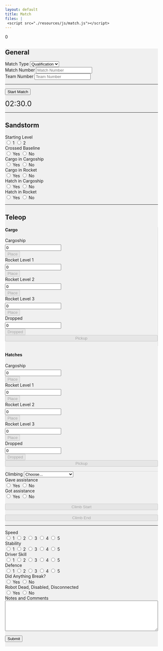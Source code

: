 ```yaml
---
layout: default
title: Match
files: |
 <script src="./resources/js/match.js"></script>
---
```

<div id='spinner'></div>
<div id='status'>0</div>
<div id='page' class="container-fluid" style="background-color: #f0f0f0; margin-bottom: 15px">
    <form>
        <div class="row">
            <div class="col">
                <h2>General</h2>
            </div>
        </div>
        <div class="row">
            <div class="col">
                <label class="mr-sm-2" for="matchType">Match Type</label>
                <select class="custom-select mr-sm-2" id="matchType">
                    <option value="p">Practice</option>
                    <option selected value="q">Qualification</option>
                </select>
            </div>
            <div class="col">
                <label class="mr-sm-2" for="matchNumber">Match Number</label>
                <input id="matchNumber" maxlength="3" onkeypress='return event.charCode >= 48 && event.charCode <= 57'
                    autocomplete="off" type="tel" class="form-control" placeholder="Match Number">
            </div>
            <div class="col">
                <label class="mr-sm-2" for="teamNumber">Team Number</label>
                <input id="teamNumber" maxlength="4" onkeypress='return event.charCode >= 48 && event.charCode <= 57'
                    autocomplete="off" type="tel" class="form-control" placeholder="Team Number">
            </div>
        </div>
        <hr />
        <div class="d-flex flex-row">
            <div style="margin-right: 15px">
                <button type="button" id="startMatch" class="btn btn-primary">Start Match</button>
            </div>
            <div>
                <p style="margin-bottom: 0px"><span style="font-size: 24px;" id="timeMinutes">02</span><span style="font-size: 24px;">:</span><span
                        style="font-size: 24px;" id="timeSeconds">30</span><span style="font-size: 24px;">.</span><span
                        style="font-size: 24px;" id="timeTenths">0</span></p>
            </div>
        </div>
        <hr />
        <div class="row">
            <div class="col-md">
                <h2>Sandstorm</h2>
            </div>
        </div>
        <div class="row">
            <div class="col-lg-2 col-sm-3 col-4">
                <label class="mr-sm-2" style="display: block" for="startingLevel">Starting Level</label>
                <div id="startingLevel" class="btn-group btn-group-toggle" data-toggle="buttons">
                    <label id="startingLevel1" class="btn btn-secondary">
                        <input type="radio" value="1" name="startingLevel" id="startingLevel1" autocomplete="off">
                        1
                    </label>
                    <label id="startingLevel2" class="btn btn-secondary">
                        <input type="radio" value="2" name="startingLevel" id="startingLevel2" autocomplete="off">
                        2
                    </label>
                </div>
            </div>
            <div class="col-lg-2 col-sm-3 col-4">
                <label class="mr-sm-2" style="display: block" for="startingLevel">Crossed Baseline</label>
                <div id="crossedBaseline" class="btn-group btn-group-toggle" data-toggle="buttons">
                    <label id="crossedBaselineYes" class="btn btn-secondary">
                        <input type="radio" value="1" name="crossedBaseline" id="crossedBaselineYes" autocomplete="off">
                        Yes
                    </label>
                    <label id="crossedBaselineNo" class="btn btn-secondary">
                        <input type="radio" value="0" name="crossedBaseline" id="crossedBaselineNo" autocomplete="off">
                        No
                    </label>
                </div>
            </div>
            <div class="col-lg-2 col-sm-3 col-4">
                <label class="mr-sm-2" style="display: block" for="sandstormCargoCargoship">Cargo in Cargoship</label>
                <div id="sandstormCargoCargoship" class="btn-group btn-group-toggle" data-toggle="buttons">
                    <label id="sandstormCargoCargoshipYes" class="btn btn-secondary">
                        <input type="radio" value="1" name="sandstormCargoCargoship" id="sandstormCargoCargoshipYes"
                            autocomplete="off">
                        Yes
                    </label>
                    <label id="sandstormCargoCargoshipNo" class="btn btn-secondary">
                        <input type="radio" value="0" name="sandstormCargoCargoship" id="sandstormCargoCargoshipNo"
                            autocomplete="off">
                        No
                    </label>
                </div>
            </div>
            <div class="col-lg-2 col-sm-3 col-4">
                <label class="mr-sm-2" style="display: block" for="sandstormCargoRocket">Cargo in Rocket</label>
                <div id="sandstormCargoRocket" class="btn-group btn-group-toggle" data-toggle="buttons">
                    <label id="sandstormCargoRocketYes" class="btn btn-secondary">
                        <input type="radio" value="1" name="sandstormCargoRocket" id="sandstormCargoRocketYes"
                            autocomplete="off">
                        Yes
                    </label>
                    <label id="sandstormCargoRocketNo" class="btn btn-secondary">
                        <input type="radio" value="0" name="sandstormCargoRocket" id="sandstormCargoRocketNo"
                            autocomplete="off">
                        No
                    </label>
                </div>
            </div>
            <div class="col-lg-2 col-sm-3 col-4">
                <label class="mr-sm-2" style="display: block" for="sandstormHatchCargoship">Hatch in Cargoship</label>
                <div id="sandstormHatchCargoship" class="btn-group btn-group-toggle" data-toggle="buttons">
                    <label id="sandstormHatchCargoshipYes" class="btn btn-secondary">
                        <input type="radio" value="1" name="sandstormHatchCargoship" id="sandstormHatchCargoshipYes"
                            autocomplete="off">
                        Yes
                    </label>
                    <label id="sandstormHatchCargoshipNo" class="btn btn-secondary">
                        <input type="radio" value="0" name="sandstormHatchCargoship" id="sandstormHatchCargoshipNo"
                            autocomplete="off">
                        No
                    </label>
                </div>
            </div>
            <div class="col-lg-2 col-sm-3 col-4">
                <label class="mr-sm-2" style="display: block" for="sandstormHatchRocket">Hatch in Rocket</label>
                <div id="sandstormHatchRocket" class="btn-group btn-group-toggle" data-toggle="buttons">
                    <label id="sandstormHatchRocketYes" class="btn btn-secondary">
                        <input type="radio" value="1" name="sandstormHatchRocket" id="sandstormHatchRocketYes"
                            autocomplete="off">
                        Yes
                    </label>
                    <label id="sandstormHatchRocketNo" class="btn btn-secondary">
                        <input type="radio" value="0" name="sandstormHatchRocket" id="sandstormHatchRocketNo"
                            autocomplete="off">
                        No
                    </label>
                </div>
            </div>
        </div>
        <hr />
        <div class="row">
            <div class="col">
                <h2>Teleop</h2>
            </div>
        </div>
        <div class="row" style="border-bottom: 1px solid; border-color: rgba(0, 0, 0, 0.1)">
            <div class="col-6" style="border-right: 1px solid; border-color: rgba(0, 0, 0, 0.1)">
                <div class="row">
                    <div class="col-12">
                        <h4>Cargo</h4>
                    </div>
                </div>
                <div class="row">
                    <div class="col-lg-3 col-md-4 col-sm-6 col-6">
                        <div class="row">
                            <div class="col">
                                <label style="margin-bottom: 0px" for="cargoshipCargo">Cargoship</label>
                            </div>
                        </div>
                        <div class="row" style="margin-top:5px">
                            <div class="col">
                                <div class="input-group mb-3">
                                    <input id="cargoshipCargo" maxlength="2" onkeypress='return event.charCode >= 48 && event.charCode <= 57'
                                        autocomplete="off" type="tel" class="form-control" value="0">
                                    <div class="input-group-append">
                                        <button id='cargoshipCargoPlace' class="btn btn-primary" type="button" disabled="true">Place</button>
                                    </div>
                                </div>
                            </div>
                        </div>
                    </div>
                    <div class="col-lg-3 col-md-4 col-sm-6 col-6">
                        <div class="row">
                            <div class="col">
                                <label style="margin-bottom: 0px" for="rocket1Cargo">Rocket Level 1</label>
                            </div>
                        </div>
                        <div class="row" style="margin-top:5px">
                            <div class="col">
                                <div class="input-group mb-3">
                                    <input id="rocket1Cargo" maxlength="2" onkeypress='return event.charCode >= 48 && event.charCode <= 57'
                                        autocomplete="off" type="tel" class="form-control" value="0">
                                    <div class="input-group-append">
                                        <button id='rocket1CargoPlace' class="btn btn-primary" type="button" disabled="true">Place</button>
                                    </div>
                                </div>
                            </div>
                        </div>
                    </div>
                    <div class="col-lg-3 col-md-4 col-sm-6 col-6">
                        <div class="row">
                            <div class="col">
                                <label style="margin-bottom: 0px" for="rocket2Cargo">Rocket Level 2</label>
                            </div>
                        </div>
                        <div class="row" style="margin-top:5px">
                            <div class="col">
                                <div class="input-group mb-3">
                                    <input id="rocket2Cargo" maxlength="2" onkeypress='return event.charCode >= 48 && event.charCode <= 57'
                                        autocomplete="off" type="tel" class="form-control" value="0">
                                    <div class="input-group-append">
                                        <button id='rocket2CargoPlace' class="btn btn-primary" type="button" disabled="true">Place</button>
                                    </div>
                                </div>
                            </div>
                        </div>
                    </div>
                    <div class="col-lg-3 col-md-4 col-sm-6 col-6">
                        <div class="row">
                            <div class="col">
                                <label style="margin-bottom: 0px" for="rocket3Cargo">Rocket Level 3</label>
                            </div>
                        </div>
                        <div class="row" style="margin-top:5px">
                            <div class="col">
                                <div class="input-group mb-3">
                                    <input id="rocket3Cargo" maxlength="2" onkeypress='return event.charCode >= 48 && event.charCode <= 57'
                                        autocomplete="off" type="tel" class="form-control" value="0">
                                    <div class="input-group-append">
                                        <button id='rocket3CargoPlace' class="btn btn-primary" type="button" disabled="true">Place</button>
                                    </div>
                                </div>
                            </div>
                        </div>
                    </div>
                    <div class="col-lg-4 col-md-5 col-sm-7 col-7">
                        <div class="row">
                            <div class="col">
                                <label style="margin-bottom: 0px" for="droppedCargo">Dropped</label>
                            </div>
                        </div>
                        <div class="row" style="margin-top:5px">
                            <div class="col">
                                <div class="input-group mb-3">
                                    <input id="droppedCargo" maxlength="2" onkeypress='return event.charCode >= 48 && event.charCode <= 57'
                                        autocomplete="off" type="tel" class="form-control" value="0">
                                    <div class="input-group-append">
                                        <button id='cargoDropped' class="btn btn-primary" type="button" disabled="true">Dropped</button>
                                    </div>
                                </div>
                            </div>
                        </div>
                    </div>
                </div>
                <div class="row">
                    <div class="col-12">
                        <button id='cargoPickup' class="btn btn-warning" type="button" style="width: 100%; margin-bottom: 15px" disabled="true">Pickup</button>
                    </div>
                </div>
            </div>
            <div class="col-6">
                <div class="row">
                    <div class="col-12">
                        <h4>Hatches</h4>
                    </div>
                </div>
                <div class="row">
                    <div class="col-lg-3 col-md-4 col-sm-6 col-6">
                        <div class="row">
                            <div class="col">
                                <label style="margin-bottom: 0px" for="cargoshipHatch">Cargoship</label>
                            </div>
                        </div>
                        <div class="row" style="margin-top:5px">
                            <div class="col">
                                <div class="input-group mb-3">
                                    <input id="cargoshipHatch" maxlength="2" onkeypress='return event.charCode >= 48 && event.charCode <= 57'
                                        autocomplete="off" type="tel" class="form-control" value="0">
                                    <div class="input-group-append">
                                        <button id='cargoshipHatchPlace' class="btn btn-primary" type="button" disabled="true">Place</button>
                                    </div>
                                </div>
                            </div>
                        </div>
                    </div>
                    <div class="col-lg-3 col-md-4 col-sm-6 col-6">
                        <div class="row">
                            <div class="col">
                                <label style="margin-bottom: 0px" for="rocket1Hatch">Rocket Level 1</label>
                            </div>
                        </div>
                        <div class="row" style="margin-top:5px">
                            <div class="col">
                                <div class="input-group mb-3">
                                    <input id="rocket1Hatch" maxlength="2" onkeypress='return event.charCode >= 48 && event.charCode <= 57'
                                        autocomplete="off" type="tel" class="form-control" value="0">
                                    <div class="input-group-append">
                                        <button id='rocket1HatchPlace' class="btn btn-primary" type="button" disabled="true">Place</button>
                                    </div>
                                </div>
                            </div>
                        </div>
                    </div>
                    <div class="col-lg-3 col-md-4 col-sm-6 col-6">
                        <div class="row">
                            <div class="col">
                                <label style="margin-bottom: 0px" for="rocket2Hatch">Rocket Level 2</label>
                            </div>
                        </div>
                        <div class="row" style="margin-top:5px">
                            <div class="col">
                                <div class="input-group mb-3">
                                    <input id="rocket2Hatch" maxlength="2" onkeypress='return event.charCode >= 48 && event.charCode <= 57'
                                        autocomplete="off" type="tel" class="form-control" value="0">
                                    <div class="input-group-append">
                                        <button id='rocket2HatchPlace' class="btn btn-primary" type="button" disabled="true">Place</button>
                                    </div>
                                </div>
                            </div>
                        </div>
                    </div>
                    <div class="col-lg-3 col-md-4 col-sm-6 col-6">
                        <div class="row">
                            <div class="col">
                                <label style="margin-bottom: 0px" for="rocket3Hatch">Rocket Level 3</label>
                            </div>
                        </div>
                        <div class="row" style="margin-top:5px">
                            <div class="col">
                                <div class="input-group mb-3">
                                    <input id="rocket3Hatch" maxlength="2" onkeypress='return event.charCode >= 48 && event.charCode <= 57'
                                        autocomplete="off" type="tel" class="form-control" value="0">
                                    <div class="input-group-append">
                                        <button id='rocket3HatchPlace' class="btn btn-primary" type="button" disabled="true">Place</button>
                                    </div>
                                </div>
                            </div>
                        </div>
                    </div>
                    <div class="col-lg-4 col-md-5 col-sm-7 col-7">
                        <div class="row">
                            <div class="col">
                                <label style="margin-bottom: 0px" for="droppedHatch">Dropped</label>
                            </div>
                        </div>
                        <div class="row" style="margin-top:5px">
                            <div class="col">
                                <div class="input-group mb-3">
                                    <input id="droppedHatch" maxlength="2" onkeypress='return event.charCode >= 48 && event.charCode <= 57'
                                        autocomplete="off" type="tel" class="form-control" value="0">
                                    <div class="input-group-append">
                                        <button id='hatchDropped' class="btn btn-primary" type="button" disabled="true">Dropped</button>
                                    </div>
                                </div>
                            </div>
                        </div>
                    </div>
                </div>
                <div class="row">
                    <div class="col-12">
                        <button id='hatchPickup' class="btn btn-warning" type="button" style="width: 100%; margin-bottom: 15px" disabled="true">Pickup</button>
                    </div>
                </div>
            </div>
        </div>
        <div class="row">
            <div class="col-6">
                <label class="mr-sm-2" for="climbingType">Climbing</label>
                <select class="custom-select mr-sm-2" id="climbingType">
                    <option selected>Choose...</option>
                    <option value="1">Level 1</option>
                    <option value="2">Level 2</option>
                    <option value="3">Level 3</option>
                    <option value="2-3">Level 3 through level 2</option>
                    <option value="0">None</option>
                    <option value="other">Other, describe in notes</option>
                </select>
            </div>
            <div class="col-3">
                <label class="mr-sm-2" style="display: block" for="gaveAssistance">Gave assistance</label>
                <div id="gaveAssistance" class="btn-group btn-group-toggle" data-toggle="buttons">
                    <label id="gaveAssistanceYes" class="btn btn-secondary">
                        <input type="radio" value="1" name="gaveAssistance" id="gaveAssistanceYes" autocomplete="off">
                        Yes
                    </label>
                    <label id="gaveAssistanceNo" class="btn btn-secondary">
                        <input type="radio" value="0" name="gaveAssistance" id="gaveAssistanceNo" autocomplete="off">
                        No
                    </label>
                </div>
            </div>
            <div class="col-3">
                <label class="mr-sm-2" style="display: block" for="gotAssistance">Got assistance</label>
                <div id="gotAssistance" class="btn-group btn-group-toggle" data-toggle="buttons">
                    <label id="gotAssistanceYes" class="btn btn-secondary">
                        <input type="radio" value="1" name="gotAssistance" id="gotAssistanceYes" autocomplete="off">
                        Yes
                    </label>
                    <label id="gotAssistanceNo" class="btn btn-secondary">
                        <input type="radio" value="0" name="gotAssistance" id="gotAssistanceNo" autocomplete="off">
                        No
                    </label>
                </div>
            </div>
        </div>
        <div class="row">
            <div class="col-md-6 col-sm-12">
                <button id='climbStart' class="btn btn-success" type="button" style="width: 100%; margin-top: 15px" disabled="true">Climb
                    Start</button>
            </div>
            <div class="col-md-6 col-sm-12">
                <button id='climbEnd' class="btn btn-danger" type="button" style="width: 100%; margin-top: 15px" disabled="true">Climb
                    End</button>
            </div>
        </div>
        <hr />
        <div class='row'>
            <div class="col-xl-3 col-lg-3 col-md-4 col-sm-4 col-6">
                <label class="mr-sm-2" style="display: block" for="speedRating">Speed</label>
                <div id="speedRating" class="btn-group btn-group-toggle" data-toggle="buttons">
                    <label id="speed1" class="btn btn-secondary">
                        <input type="radio" value="1" name="speedRating" id="speed1" autocomplete="off"> 1
                    </label>
                    <label id="speed2" class="btn btn-secondary">
                        <input type="radio" value="2" name="speedRating" id="speed2" autocomplete="off"> 2
                    </label>
                    <label id="speed3" class="btn btn-secondary">
                        <input type="radio" value="3" name="speedRating" id="speed3" autocomplete="off"> 3
                    </label>
                    <label id="speed4" class="btn btn-secondary">
                        <input type="radio" value="4" name="speedRating" id="speed4" autocomplete="off"> 4
                    </label>
                    <label id="speed5" class="btn btn-secondary">
                        <input type="radio" value="5" name="speedRating" id="speed5" autocomplete="off"> 5
                    </label>
                </div>
            </div>
            <div class="col-xl-3 col-lg-3 col-md-4 col-sm-4 col-6">
                <label class="mr-sm-2" style="display: block" for="stabilityRating">Stability</label>
                <div id="stabilityRating" class="btn-group btn-group-toggle" data-toggle="buttons">
                    <label id="stability1" class="btn btn-secondary">
                        <input type="radio" value="1" name="stabilityRating" id="stability1" autocomplete="off"> 1
                    </label>
                    <label id="stability2" class="btn btn-secondary">
                        <input type="radio" value="2" name="stabilityRating" id="stability2" autocomplete="off"> 2
                    </label>
                    <label id="stability3" class="btn btn-secondary">
                        <input type="radio" value="3" name="stabilityRating" id="stability3" autocomplete="off"> 3
                    </label>
                    <label id="stability4" class="btn btn-secondary">
                        <input type="radio" value="4" name="stabilityRating" id="stability4" autocomplete="off"> 4
                    </label>
                    <label id="stability5" class="btn btn-secondary">
                        <input type="radio" value="5" name="stabilityRating" id="stability5" autocomplete="off"> 5
                    </label>
                </div>
            </div>
            <div class="col-xl-3 col-lg-3 col-md-4 col-sm-4 col-6">
                <label class="mr-sm-2" style="display: block" for="skillRating">Driver Skill</label>
                <div id="skillRating" class="btn-group btn-group-toggle" data-toggle="buttons">
                    <label id="skill1" class="btn btn-secondary">
                        <input type="radio" value="1" name="skillRating" id="skill1" autocomplete="off"> 1
                    </label>
                    <label id="skill2" class="btn btn-secondary">
                        <input type="radio" value="2" name="skillRating" id="skill2" autocomplete="off"> 2
                    </label>
                    <label id="skill3" class="btn btn-secondary">
                        <input type="radio" value="3" name="skillRating" id="skill3" autocomplete="off"> 3
                    </label>
                    <label id="skill4" class="btn btn-secondary">
                        <input type="radio" value="4" name="skillRating" id="skill4" autocomplete="off"> 4
                    </label>
                    <label id="skill5" class="btn btn-secondary">
                        <input type="radio" value="5" name="skillRating" id="skill5" autocomplete="off"> 5
                    </label>
                </div>
            </div>
            <div class="col-xl-3 col-lg-3 col-md-4 col-sm-4 col-6">
                <label class="mr-sm-2" style="display: block" for="defenceRating">Defence</label>
                <div id="defenceRating" class="btn-group btn-group-toggle" data-toggle="buttons">
                    <label id="defence1" class="btn btn-secondary">
                        <input type="radio" value="1" name="defenceRating" id="defence1" autocomplete="off"> 1
                    </label>
                    <label id="defence2" class="btn btn-secondary">
                        <input type="radio" value="2" name="defenceRating" id="defence2" autocomplete="off"> 2
                    </label>
                    <label id="defence3" class="btn btn-secondary">
                        <input type="radio" value="3" name="defenceRating" id="defence3" autocomplete="off"> 3
                    </label>
                    <label id="defence4" class="btn btn-secondary">
                        <input type="radio" value="4" name="defenceRating" id="defence4" autocomplete="off"> 4
                    </label>
                    <label id="defence5" class="btn btn-secondary">
                        <input type="radio" value="5" name="defenceRating" id="defence5" autocomplete="off"> 5
                    </label>
                </div>
            </div>
        </div>
        <div class="row">
            <div class="col">
                <label class="mr-sm-2" style="display: block" for="anythingBreak">Did Anything Break?</label>
                <div id="anythingBreak" class="btn-group btn-group-toggle" data-toggle="buttons">
                    <label id="anythingBreakYes" class="btn btn-secondary">
                        <input type="radio" value="1" name="anythingBreak" id="anythingBreakYes" autocomplete="off">
                        Yes
                    </label>
                    <label id="anythingBreakNo" class="btn btn-secondary">
                        <input type="radio" value="0" name="anythingBreak" id="anythingBreakNo" autocomplete="off"> No
                    </label>
                </div>
            </div>
            <div class="col">
                <label class="mr-sm-2" style="display: block" for="robotDead">Robot Dead, Disabled, Disconnected</label>
                <div id="robotDead" class="btn-group btn-group-toggle" data-toggle="buttons">
                    <label id="robotDeadYes" class="btn btn-secondary">
                        <input type="radio" value="1" name="robotDead" id="robotDeadYes" autocomplete="off"> Yes
                    </label>
                    <label id="robotDeadNo" class="btn btn-secondary">
                        <input type="radio" value="0" name="robotDead" id="robotDeadNo" autocomplete="off"> No
                    </label>
                </div>
            </div>
        </div>
        <div class="row">
            <div class="col">
                <label class="mr-sm-2" style="display: block" for="commentSection">Notes and Comments</label>
                <textarea autocomplete="off" style="width: 100%; height:100px" id="commentSection"></textarea>
            </div>
        </div>
        <button id="Submit" class="btn btn-success" type="button" style="margin-top: 15px; margin-bottom: 15px">Submit</button>
    </form>
</div>